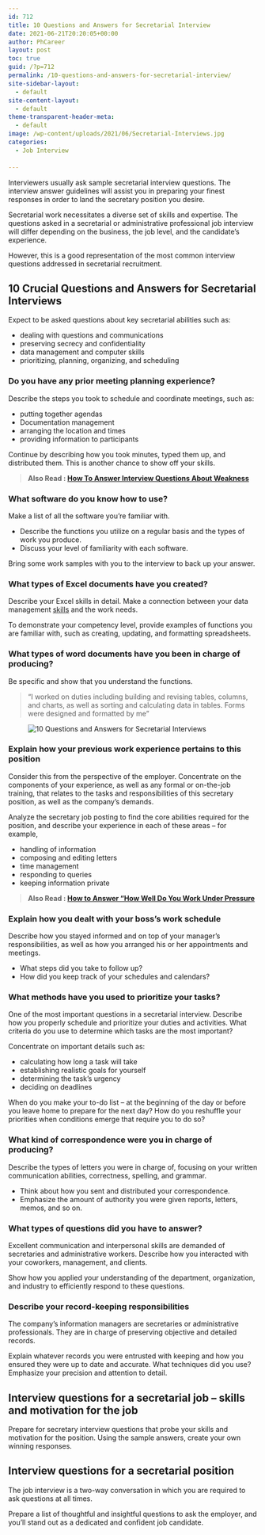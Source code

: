 ```yaml
---
id: 712
title: 10 Questions and Answers for Secretarial Interview
date: 2021-06-21T20:20:05+00:00
author: PhCareer
layout: post
toc: true
guid: /?p=712
permalink: /10-questions-and-answers-for-secretarial-interview/
site-sidebar-layout:
  - default
site-content-layout:
  - default
theme-transparent-header-meta:
  - default
image: /wp-content/uploads/2021/06/Secretarial-Interviews.jpg
categories:
  - Job Interview

---
```

Interviewers usually ask sample secretarial interview questions. The interview answer guidelines will assist you in preparing your finest responses in order to land the secretary position you desire.

Secretarial work necessitates a diverse set of skills and expertise. The questions asked in a secretarial or administrative professional job interview will differ depending on the business, the job level, and the candidate&#8217;s experience.

However, this is a good representation of the most common interview questions addressed in secretarial recruitment.

## **10 Crucial Questions and Answers for Secretarial Interviews**

Expect to be asked questions about key secretarial abilities such as:

  * dealing with questions and communications
  * preserving secrecy and confidentiality
  * data management and computer skills
  * prioritizing, planning, organizing, and scheduling

### **Do you have any prior meeting planning experience?**

Describe the steps you took to schedule and coordinate meetings, such as:

  * putting together agendas
  * Documentation management
  * arranging the location and times
  * providing information to participants

Continue by describing how you took minutes, typed them up, and distributed them. This is another chance to show off your skills.

<blockquote class="wp-block-quote">
  <p>
    <strong>Also Read : <a href="/how-to-answer-interview-questions-about-weakness/">How To Answer Interview Questions About Weakness</a></strong>
  </p>
</blockquote>

### **What software do you know how to use?**

Make a list of all the software you&#8217;re familiar with.

  * Describe the functions you utilize on a regular basis and the types of work you produce.
  * Discuss your level of familiarity with each software.

Bring some work samples with you to the interview to back up your answer.

### **What types of Excel documents have you created?**

Describe your Excel skills in detail. Make a connection between your data management [skills](/why-do-hard-skills-matter/) and the work needs.

To demonstrate your competency level, provide examples of functions you are familiar with, such as creating, updating, and formatting spreadsheets.

### **What types of word documents have you been in charge of producing?**

Be specific and show that you understand the functions.

<blockquote class="wp-block-quote">
  <p>
    &#8220;I worked on duties including building and revising tables, columns, and charts, as well as sorting and calculating data in tables. Forms were designed and formatted by me&#8221;
  </p>
</blockquote>

<div class="wp-block-image">
  <figure class="aligncenter size-large"><img loading="lazy" width="600" height="400" src="/wp-content/uploads/2021/06/10-Questions-and-Answers-for-Secretarial-Interviews.jpg" alt="10 Questions and Answers for Secretarial Interviews" class="wp-image-713" srcset="/wp-content/uploads/2021/06/10-Questions-and-Answers-for-Secretarial-Interviews.jpg 600w, /wp-content/uploads/2021/06/10-Questions-and-Answers-for-Secretarial-Interviews-300x200.jpg 300w" sizes="(max-width: 600px) 100vw, 600px" /></figure>
</div>

### **Explain how your previous work experience pertains to this position**

Consider this from the perspective of the employer. Concentrate on the components of your experience, as well as any formal or on-the-job training, that relates to the tasks and responsibilities of this secretary position, as well as the company&#8217;s demands.

Analyze the secretary job posting to find the core abilities required for the position, and describe your experience in each of these areas &#8211; for example,

  * handling of information
  * composing and editing letters
  * time management
  * responding to queries
  * keeping information private

<blockquote class="wp-block-quote">
  <p>
    <strong>Also Read : <a href="/how-to-answer-how-well-do-you-work-under-pressure-during-interview/">How to Answer &#8220;How Well Do You Work Under Pressure</a></strong>
  </p>
</blockquote>

### **Explain how you dealt with your boss&#8217;s work schedule**

Describe how you stayed informed and on top of your manager&#8217;s responsibilities, as well as how you arranged his or her appointments and meetings.

  * What steps did you take to follow up?
  * How did you keep track of your schedules and calendars?

### **What methods have you used to prioritize your tasks?**

One of the most important questions in a secretarial interview. Describe how you properly schedule and prioritize your duties and activities. What criteria do you use to determine which tasks are the most important?

Concentrate on important details such as:

  * calculating how long a task will take
  * establishing realistic goals for yourself
  * determining the task&#8217;s urgency
  * deciding on deadlines

When do you make your to-do list &#8211; at the beginning of the day or before you leave home to prepare for the next day? How do you reshuffle your priorities when conditions emerge that require you to do so?

### **What kind of correspondence were you in charge of producing?**

Describe the types of letters you were in charge of, focusing on your written communication abilities, correctness, spelling, and grammar.

  * Think about how you sent and distributed your correspondence.
  * Emphasize the amount of authority you were given reports, letters, memos, and so on.

### **What types of questions did you have to answer?**

Excellent communication and interpersonal skills are demanded of secretaries and administrative workers. Describe how you interacted with your coworkers, management, and clients.

Show how you applied your understanding of the department, organization, and industry to efficiently respond to these questions.

### **Describe your record-keeping responsibilities**

The company&#8217;s information managers are secretaries or administrative professionals. They are in charge of preserving objective and detailed records.

Explain whatever records you were entrusted with keeping and how you ensured they were up to date and accurate. What techniques did you use? Emphasize your precision and attention to detail.



## **Interview questions for a secretarial job &#8211; skills and motivation for the job**

Prepare for secretary interview questions that probe your skills and motivation for the position. Using the sample answers, create your own winning responses.

## **Interview questions for a secretarial position**

The job interview is a two-way conversation in which you are required to ask questions at all times.

Prepare a list of thoughtful and insightful questions to ask the employer, and you&#8217;ll stand out as a dedicated and confident job candidate.

